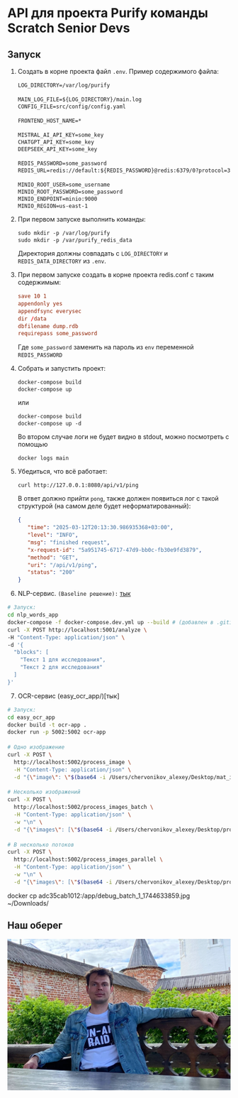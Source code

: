 # API для проекта Purify команды Scratch Senior Devs

## Запуск

1. Создать в корне проекта файл `.env`. Пример содержимого файла:

    ```env
   LOG_DIRECTORY=/var/log/purify
   
   MAIN_LOG_FILE=${LOG_DIRECTORY}/main.log
   CONFIG_FILE=src/config/config.yaml
   
   FRONTEND_HOST_NAME=*
   
   MISTRAL_AI_API_KEY=some_key
   CHATGPT_API_KEY=some_key
   DEEPSEEK_API_KEY=some_key

   REDIS_PASSWORD=some_password
   REDIS_URL=redis://default:${REDIS_PASSWORD}@redis:6379/0?protocol=3
   
   MINIO_ROOT_USER=some_username
   MINIO_ROOT_PASSWORD=some_password
   MINIO_ENDPOINT=minio:9000
   MINIO_REGION=us-east-1
    ```

2. При первом запуске выполнить команды:

   ```shell
   sudo mkdir -p /var/log/purify
   sudo mkdir -p /var/purify_redis_data
   ```
   
   Директория должны совпадать с `LOG_DIRECTORY` и `REDIS_DATA_DIRECTORY` из `.env`.

3. При первом запуске создать в корне проекта redis.conf с таким содержимым:

   ```conf
   save 10 1
   appendonly yes
   appendfsync everysec
   dir /data
   dbfilename dump.rdb
   requirepass some_password
   ```
   
   Где `some_password` заменить на пароль из `env` переменной `REDIS_PASSWORD`

4. Собрать и запустить проект:

    ```shell
    docker-compose build
    docker-compose up
    ```
    
    или
    
    ```shell
    docker-compose build
    docker-compose up -d
    ```
    
    Во втором случае логи не будет видно в stdout, можно посмотреть с помощью
    
    ```shell
    docker logs main
    ```
   
5. Убедиться, что всё работает:

   ```shell
   curl http://127.0.0.1:8080/api/v1/ping
   ```
   
   В ответ должно прийти `pong`, также должен появиться лог с такой структурой (на самом деле будет неформатированный):

   ```json
   {
      "time": "2025-03-12T20:13:30.986935368+03:00",
      "level": "INFO",
      "msg": "finished request",
      "x-request-id": "5a951745-6717-47d9-bb0c-fb30e9fd3879",
      "method": "GET",
      "uri": "/api/v1/ping",
      "status": "200"
   }
   ```

6. NLP-сервис. ```(Baseline решение):``` [тык](nlp_words_app/)

```bash
# Запуск:
cd nlp_words_app
docker-compose -f docker-compose.dev.yml up --build # (добавлен в .gitignore)
curl -X POST http://localhost:5001/analyze \
-H "Content-Type: application/json" \
-d '{
  "blocks": [
    "Текст 1 для исследования",
    "Текст 2 для исследования"
  ]
}'
```

7. OCR-сервис (easy_ocr_app/)[тык]

```bash
# Запуск:
cd easy_ocr_app
docker build -t ocr-app .
docker run -p 5002:5002 ocr-app

# Одно изображение
curl -X POST \
  http://localhost:5002/process_image \
  -H "Content-Type: application/json" \
  -d "{\"image\": \"$(base64 -i /Users/chervonikov_alexey/Desktop/mat_image.jpg | tr -d '\n')\"}"

# Несколько изображений
curl -X POST \
  http://localhost:5002/process_images_batch \
  -H "Content-Type: application/json" \
  -w "\n" \
  -d "{\"images\": [\"$(base64 -i /Users/chervonikov_alexey/Desktop/projects/Technopark_Spring_2025/diploma_project/porn/dick.jpeg | tr -d '\n')\", \"$(base64 -i /Users/chervonikov_alexey/Desktop/projects/Technopark_Spring_2025/diploma_project/porn/mike.jpeg | tr -d '\n')\"]}"

# В несколько потоков
curl -X POST \
  http://localhost:5002/process_images_parallel \
  -H "Content-Type: application/json" \
  -w "\n" \
  -d "{\"images\": [\"$(base64 -i /Users/chervonikov_alexey/Desktop/projects/Technopark_Spring_2025/diploma_project/easyocr/invalid_images/IMG_8329.JPG | tr -d '\n')\", \"$(base64 -i /Users/chervonikov_alexey/Desktop/2025-04-05_16.18.59.jpg | tr -d '\n')\", \"$(base64 -i /Users/chervonikov_alexey/Desktop/invalid_images/IMG_8346.JPG | tr -d '\n')\"]}"
```

docker cp adc35cab1012:/app/debug_batch_1_1744633859.jpg ~/Downloads/

## Наш оберег

![kanev](images/kanev.png)